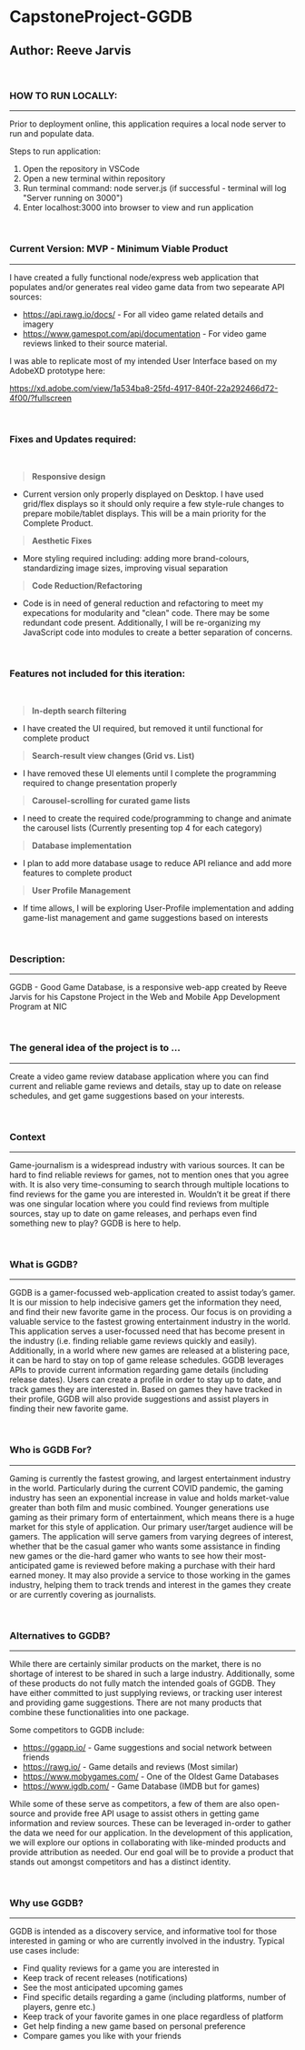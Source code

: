 # **CapstoneProject-GGDB**

## **Author:** Reeve Jarvis

<br/>

### **HOW TO RUN LOCALLY:**

---

Prior to deployment online, this application requires a local node server to run and populate data.

Steps to run application:

1. Open the repository in VSCode
2. Open a new terminal within repository
3. Run terminal command: node server.js (if successful - terminal will log "Server running on 3000")
4. Enter localhost:3000 into browser to view and run application

<br/>

### **Current Version:** MVP - Minimum Viable Product

---

I have created a fully functional node/express web application that populates and/or generates real video game data from two sepearate API sources:

-   https://api.rawg.io/docs/ - For all video game related details and imagery
-   https://www.gamespot.com/api/documentation - For video game reviews linked to their source material.

I was able to replicate most of my intended User Interface based on my AdobeXD prototype here:

https://xd.adobe.com/view/1a534ba8-25fd-4917-840f-22a292466d72-4f00/?fullscreen

<br/>

### **Fixes and Updates required:**

<br/>

> **Responsive design**

-   Current version only properly displayed on Desktop. I have used grid/flex displays so it should only require a few style-rule changes to prepare mobile/tablet displays. This will be a main priority for the Complete Product.

> **Aesthetic Fixes**

-   More styling required including: adding more brand-colours, standardizing image sizes, improving visual separation

> **Code Reduction/Refactoring**

-   Code is in need of general reduction and refactoring to meet my expecations for modularity and "clean" code. There may be some redundant code present. Additionally, I will be re-organizing my JavaScript code into modules to create a better separation of concerns.

<br/>

### **Features not included for this iteration:**

<br/>

> **In-depth search filtering**

-   I have created the UI required, but removed it until functional for complete product

> **Search-result view changes (Grid vs. List)**

-   I have removed these UI elements until I complete the programming required to change presentation properly

> **Carousel-scrolling for curated game lists**

-   I need to create the required code/programming to change and animate the carousel lists (Currently presenting top 4 for each category)

> **Database implementation**

-   I plan to add more database usage to reduce API reliance and add more features to complete product

> **User Profile Management**

-   If time allows, I will be exploring User-Profile implementation and adding game-list management and game suggestions based on interests

<br/>

### **Description:**

---

GGDB - Good Game Database, is a responsive web-app created by Reeve Jarvis for his Capstone Project in the Web and Mobile App Development Program at NIC

<br/>

### **The general idea of the project is to …**

---

Create a video game review database application where you can find current and reliable game reviews and details, stay up to date on release schedules, and get game suggestions based on your interests.

<br/>

### **Context**

---

Game-journalism is a widespread industry with various sources. It can be hard to find reliable reviews for games, not to mention ones that you agree with. It is also very time-consuming to search through multiple locations to find reviews for the game you are interested in. Wouldn’t it be great if there was one singular location where you could find reviews from multiple sources, stay up to date on game releases, and perhaps even find something new to play? GGDB is here to help.

<br/>

### **What is GGDB?**

---

GGDB is a gamer-focussed web-application created to assist today’s gamer. It is our mission to help indecisive gamers get the information they need, and find their new favorite game in the process. Our focus is on providing a valuable service to the fastest growing entertainment industry in the world. This application serves a user-focussed need that has become present in the industry (i.e. finding reliable game reviews quickly and easily). Additionally, in a world where new games are released at a blistering pace, it can be hard to stay on top of game release schedules. GGDB leverages APIs to provide current information regarding game details (including release dates). Users can create a profile in order to stay up to date, and track games they are interested in. Based on games they have tracked in their profile, GGDB will also provide suggestions and assist players in finding their new favorite game.

<br/>

### **Who is GGDB For?**

---

Gaming is currently the fastest growing, and largest entertainment industry in the world. Particularly during the current COVID pandemic, the gaming industry has seen an exponential increase in value and holds market-value greater than both film and music combined. Younger generations use gaming as their primary form of entertainment, which means there is a huge market for this style of application. Our primary user/target audience will be gamers. The application will serve gamers from varying degrees of interest, whether that be the casual gamer who wants some assistance in finding new games or the die-hard gamer who wants to see how their most-anticipated game is reviewed before making a purchase with their hard earned money. It may also provide a service to those working in the games industry, helping them to track trends and interest in the games they create or are currently covering as journalists.

<br/>

### **Alternatives to GGDB?**

---

While there are certainly similar products on the market, there is no shortage of interest to be shared in such a large industry. Additionally, some of these products do not fully match the intended goals of GGDB. They have either committed to just supplying reviews, or tracking user interest and providing game suggestions. There are not many products that combine these functionalities into one package.

Some competitors to GGDB include:

-   https://ggapp.io/ - Game suggestions and social network between friends
-   https://rawg.io/ - Game details and reviews (Most similar)
-   https://www.mobygames.com/ - One of the Oldest Game Databases
-   https://www.igdb.com/ - Game Database (IMDB but for games)

While some of these serve as competitors, a few of them are also open-source and provide free API usage to assist others in getting game information and review sources. These can be leveraged in-order to gather the data we need for our application. In the development of this application, we will explore our options in collaborating with like-minded products and provide attribution as needed. Our end goal will be to provide a product that stands out amongst competitors and has a distinct identity.

<br/>

### Why use GGDB?

---

GGDB is intended as a discovery service, and informative tool for those interested in gaming or who are currently involved in the industry. Typical use cases include:

-   Find quality reviews for a game you are interested in
-   Keep track of recent releases (notifications)
-   See the most anticipated upcoming games
-   Find specific details regarding a game (including platforms, number of players, genre etc.)
-   Keep track of your favorite games in one place regardless of platform
-   Get help finding a new game based on personal preference
-   Compare games you like with your friends

